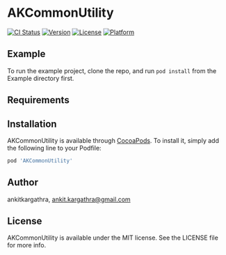 # AKCommonUtility

[![CI Status](https://img.shields.io/travis/ankitkargathra/AKCommonUtility.svg?style=flat)](https://travis-ci.org/ankitkargathra/AKCommonUtility)
[![Version](https://img.shields.io/cocoapods/v/AKCommonUtility.svg?style=flat)](https://cocoapods.org/pods/AKCommonUtility)
[![License](https://img.shields.io/cocoapods/l/AKCommonUtility.svg?style=flat)](https://cocoapods.org/pods/AKCommonUtility)
[![Platform](https://img.shields.io/cocoapods/p/AKCommonUtility.svg?style=flat)](https://cocoapods.org/pods/AKCommonUtility)

## Example

To run the example project, clone the repo, and run `pod install` from the Example directory first.

## Requirements

## Installation

AKCommonUtility is available through [CocoaPods](https://cocoapods.org). To install
it, simply add the following line to your Podfile:

```ruby
pod 'AKCommonUtility'
```

## Author

ankitkargathra, ankit.kargathra@gmail.com

## License

AKCommonUtility is available under the MIT license. See the LICENSE file for more info.

